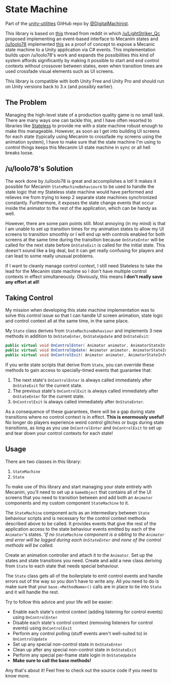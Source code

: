 State Machine
=============

Part of the [unity-utilities](https://github.com/DigitalMachinist/unity-utilities) GitHub repo by [@DigitalMachinist](https://github.com/DigitalMachinist).

This library is based on [this](https://www.reddit.com/r/Unity3D/comments/39eh4x/tutorial_state_machine_behaviours_discouple/) thread from reddit in which [/u/LightStriker_Qc](https://www.reddit.com/user/LightStriker_Qc) proposed implementing an event-based interface to Mecanim states and [/u/loolo78](https://www.reddit.com/user/loolo78) implemented [this](https://www.youtube.com/watch?v=GjwoyqNdimY) as a proof of concept to expose a Mecanic state machine to a Unity application via C# events. This implementation builds upon /u/loolo78's work and expands the possibilities this kind of system affords significantly by making it possible to start and end control contexts without crossover between states, even when transition times are used crossfade visual elements such as UI screens.

This library is compatible with both Unity Free and Unity Pro and should run on Unity versions back to 3.x (and possibly earlier).

## The Problem

Managing the high-level state of a production quality game is no small task. There are many ways one can tackle this, and I have often resorted to libraries like [Stateless](https://github.com/dotnet-state-machine/stateless) to provide me with a state machine robust enough to make this manageable. However, as soon as I get into building UI screens for each state (typically using Mecanim to crossfade my screens using the animation system), I have to make sure that the state machine I'm using to control things keeps this Mecanim UI state machine in sync or all hell breaks loose.

## /u/loolo78's Solution

The work done by /u/loolo78 is great and accomplishes a lot! It makes it possible for Mecanim ```StateMachineBehaviour```s to be used to handle the state logic that my Stateless state machine would have performed and relieves me from trying to keep 2 separate state machines synchronized constantly. Furthermore, it exposes the state change events that occur inside the animator to the rest of the application, which can be handy as well.

However, there are some pain points still. Most annoying (in my mind) is that I am unable to set up transition times for my animation states to allow my UI screens to transition smoothly or I will end up with controls enabled for both screens at the same time during the transition because ```OnStateEnter``` will be called for the next state before ```OnStateExit``` is called for the initial state. This doesn't sound like a big deal, but it can get really confusing for players and can lead to some really unusual problems.

If I want to cleanly manage control context, I still need Stateless to take the lead for the Mecanim state machine so I don't have multiple control contexts in effect simultaneously. Obviously, this means **I don't really save any effort at all!**

## Taking Control

My mission when developing this state machine implementation was to solve this control issue so that I can handle UI screen animation, state logic and control context all at the same time, in the same place.

My ```State``` class derives from ```StateMachineBehaviour``` and implements 3 new methods in addition to ```OnStateEnter```, ```OnStateUpdate``` and ```OnStateExit```:

```csharp
public virtual void OnControlEnter( Animator animator, AnimatorStateInfo stateInfo, int layerIndex );
public virtual void OnControlUpdate( Animator animator, AnimatorStateInfo stateInfo, int layerIndex );
public virtual void OnControlExit( Animator animator, AnimatorStateInfo stateInfo, int layerIndex );
```

If you write state scripts that derive from ```State```, you can override these methods to gain access to specially-timed events that guarantee that:
1. The next state's ```OnControlEnter``` is always called immediately after ```OnStateExit``` for the current state.
2. The previous state's ```OnControlExit``` is always called immediately after ```OnStateEnter``` for the current state.
3. ```OnControlExit``` is always called immediately after ```OnStateEnter```.

As a consequence of these guarantees, there will be a gap during state transitions where no control context is in effect. **This is enormously useful!** No longer do players experience weird control glitches or bugs during state transitions, as long as you use ```OnControlEnter``` and ```OnControlExit``` to set up and tear down your control contexts for each state!

## Usage

There are two classes in this library:

1. ```StateMachine```
2. ```State```

To make use of this library and start managing your state entirely with Mecanim, you'll need to set up a ```GameObject``` that contains all of the UI screens that you need to transition between and add both an ```Animator``` components and my custom component ```StateMachine``` to it.

The ```StateMachine``` component acts as an intermediary between ```State``` behaviour scripts and is necessary for the control context methods described above to be called. It provides events that give the rest of the application access to the state behaviour events emitted by each of the ```Animator```'s states. '*If no ```StateMachine``` component is a sibling to the ```Animator``` and error will be logged during each ```OnStateEnter``` and none of the control methods will be called.*

Create an animation controller and attach it to the ```Animator```. Set up the states and state transitions you need. Create and add a new class deriving from ```State``` to each state that needs special behaviour.

The ```State``` class gets all of the boilerplate to emit control events and handle errors out of the way so you don't have to write any. All you need to do is make sure that your ```base.<MethodName>()``` calls are in place to tie into ```State``` and it will handle the rest.

Try to follow this advice and your life will be easier:

 - Enable each state's control context (adding listening for control events) using ```OnControlEnter```
 - Disable each state's control context (removing listeners for control events) using ```OnControlExit```
 - Perform any control polling (stuff events aren't well-suited to) in ```OnControlUpdate```
 - Set up any special non-control state in ```OnStateEnter```
 - Clean up after any special non-control state in ```OnStateExit```
 - Perform any special per-frame state login in ```OnStateUpdate```
 - **Make sure to call the base methods!**

Any that's about it! Feel free to check out the source code if you need to know more.
